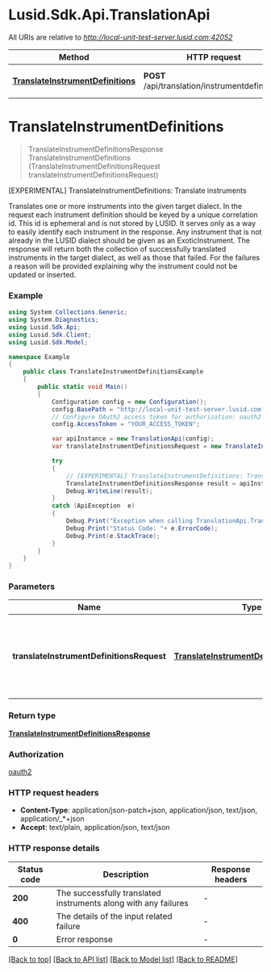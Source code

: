 # Lusid.Sdk.Api.TranslationApi

All URIs are relative to *http://local-unit-test-server.lusid.com:42052*

Method | HTTP request | Description
------------- | ------------- | -------------
[**TranslateInstrumentDefinitions**](TranslationApi.md#translateinstrumentdefinitions) | **POST** /api/translation/instrumentdefinitions | [EXPERIMENTAL] TranslateInstrumentDefinitions: Translate instruments


<a name="translateinstrumentdefinitions"></a>
# **TranslateInstrumentDefinitions**
> TranslateInstrumentDefinitionsResponse TranslateInstrumentDefinitions (TranslateInstrumentDefinitionsRequest translateInstrumentDefinitionsRequest)

[EXPERIMENTAL] TranslateInstrumentDefinitions: Translate instruments

Translates one or more instruments into the given target dialect.                In the request each instrument definition should be keyed by a unique correlation id. This id is ephemeral  and is not stored by LUSID. It serves only as a way to easily identify each instrument in the response.                Any instrument that is not already in the LUSID dialect should be given as an ExoticInstrument.                The response will return both the collection of successfully translated instruments in the target dialect,  as well as those that failed.  For the failures a reason will be provided explaining why the instrument could not be updated or inserted.

### Example
```csharp
using System.Collections.Generic;
using System.Diagnostics;
using Lusid.Sdk.Api;
using Lusid.Sdk.Client;
using Lusid.Sdk.Model;

namespace Example
{
    public class TranslateInstrumentDefinitionsExample
    {
        public static void Main()
        {
            Configuration config = new Configuration();
            config.BasePath = "http://local-unit-test-server.lusid.com:42052";
            // Configure OAuth2 access token for authorization: oauth2
            config.AccessToken = "YOUR_ACCESS_TOKEN";

            var apiInstance = new TranslationApi(config);
            var translateInstrumentDefinitionsRequest = new TranslateInstrumentDefinitionsRequest(); // TranslateInstrumentDefinitionsRequest | The definitions of the instruments to translate along with the target dialect.

            try
            {
                // [EXPERIMENTAL] TranslateInstrumentDefinitions: Translate instruments
                TranslateInstrumentDefinitionsResponse result = apiInstance.TranslateInstrumentDefinitions(translateInstrumentDefinitionsRequest);
                Debug.WriteLine(result);
            }
            catch (ApiException  e)
            {
                Debug.Print("Exception when calling TranslationApi.TranslateInstrumentDefinitions: " + e.Message );
                Debug.Print("Status Code: "+ e.ErrorCode);
                Debug.Print(e.StackTrace);
            }
        }
    }
}
```

### Parameters

Name | Type | Description  | Notes
------------- | ------------- | ------------- | -------------
 **translateInstrumentDefinitionsRequest** | [**TranslateInstrumentDefinitionsRequest**](TranslateInstrumentDefinitionsRequest.md)| The definitions of the instruments to translate along with the target dialect. | 

### Return type

[**TranslateInstrumentDefinitionsResponse**](TranslateInstrumentDefinitionsResponse.md)

### Authorization

[oauth2](../README.md#oauth2)

### HTTP request headers

 - **Content-Type**: application/json-patch+json, application/json, text/json, application/_*+json
 - **Accept**: text/plain, application/json, text/json


### HTTP response details
| Status code | Description | Response headers |
|-------------|-------------|------------------|
| **200** | The successfully translated instruments along with any failures |  -  |
| **400** | The details of the input related failure |  -  |
| **0** | Error response |  -  |

[[Back to top]](#) [[Back to API list]](../README.md#documentation-for-api-endpoints) [[Back to Model list]](../README.md#documentation-for-models) [[Back to README]](../README.md)

